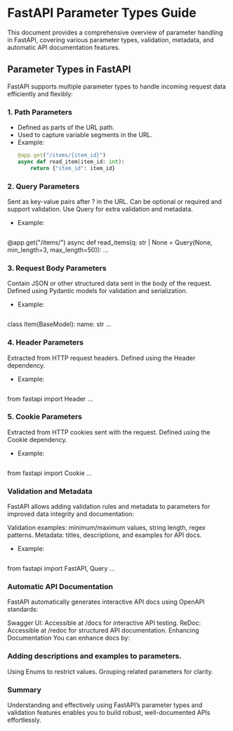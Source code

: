 # FastAPI Parameter Types Guide

This document provides a comprehensive overview of parameter handling in FastAPI, covering various parameter types, validation, metadata, and automatic API documentation features.

## Parameter Types in FastAPI

FastAPI supports multiple parameter types to handle incoming request data efficiently and flexibly:

### 1. Path Parameters
- Defined as parts of the URL path.
- Used to capture variable segments in the URL.
- Example:
  ```python
  @app.get("/items/{item_id}")
  async def read_item(item_id: int):
      return {"item_id": item_id}
### 2. Query Parameters
Sent as key-value pairs after ? in the URL.
Can be optional or required and support validation.
Use Query for extra validation and metadata.
- Example:
  ```python
@app.get("/items/")
async def read_items(q: str | None = Query(None, min_length=3, max_length=50)):
...
### 3. Request Body Parameters
Contain JSON or other structured data sent in the body of the request.
Defined using Pydantic models for validation and serialization.
- Example:
  ```python
class Item(BaseModel):
name: str
...
### 4. Header Parameters
Extracted from HTTP request headers.
Defined using the Header dependency.
- Example:
  ```python
from fastapi import Header
...
### 5. Cookie Parameters
Extracted from HTTP cookies sent with the request.
Defined using the Cookie dependency.
- Example:
  ```python
from fastapi import Cookie
...
### Validation and Metadata
FastAPI allows adding validation rules and metadata to parameters for improved data integrity and documentation:

Validation examples: minimum/maximum values, string length, regex patterns.
Metadata: titles, descriptions, and examples for API docs.
- Example:
  ```python
from fastapi import FastAPI, Query
...
### Automatic API Documentation
FastAPI automatically generates interactive API docs using OpenAPI standards:

Swagger UI: Accessible at /docs for interactive API testing.
ReDoc: Accessible at /redoc for structured API documentation.
Enhancing Documentation
You can enhance docs by:

### Adding descriptions and examples to parameters.
Using Enums to restrict values.
Grouping related parameters for clarity.

### Summary
Understanding and effectively using FastAPI’s parameter types and validation features enables you to build robust, well-documented APIs effortlessly.


